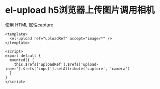 # el-upload h5浏览器上传图片调用相机

使用 HTML 属性capture

```vue
<template>
  <el-upload ref="uploadRef" accept="image/*" />
</template>

<script>
export default {
  mounted() {
    this.$refs['uploadRef'].$refs['upload-inner'].$refs['input'].setAttribute('capture', 'camera')
  }
}
</script>
```
